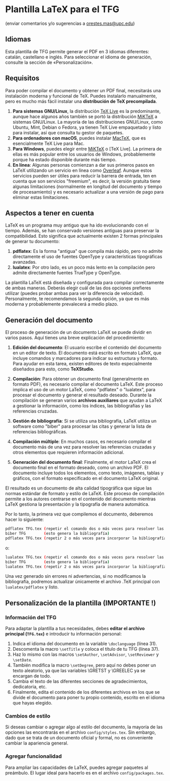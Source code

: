 # Plantilla LaTeX para el TFG

(enviar comentarios y/o sugerencias a [orestes.mas@upc.edu](mailto:orestes.mas@upc.edu))

## Idiomas

Esta plantilla de TFG permite generar el PDF en 3 idiomas diferentes: catalán, castellano e inglés. Para seleccionar el idioma de generación, consulte la sección de «Personalización».

## Requisitos

Para poder compilar el documento y obtener un PDF final, necesitarás una instalación moderna y funcional de TeX. Puedes instalarlo manualmente, pero es mucho más fácil instalar una **distribución de TeX precompilada**.

1. **Para sistemas GNU/Linux**, la distribución [TeX Live][1] es la predominante, aunque hace algunos años también se portó la distribución [MiKTeX][3] a sistemas GNU/Linux. La mayoría de las distribuciones GNU/Linux, como Ubuntu, Mint, Debian o Fedora, ya tienen TeX Live empaquetado y listo para instalar, así que consulta tu gestor de paquetes.
2. **Para ordenadores con macOS**, puedes instalar [MacTeX][2], que es esencialmente TeX Live para Mac.
3. **Para Windows**, puedes elegir entre [MiKTeX][3] o [TeX Live]. La primera de ellas es más popular entre los usuarios de Windows, probablemente porque ha estado disponible durante más tiempo.
4. **En línea**: Algunas personas comienzan a dar sus primeros pasos en LaTeX utilizando un servicio en línea como [Overleaf][4]. Aunque estos servicios pueden ser útiles para reducir la barrera de entrada, ten en cuenta que son servicios "freemium", es decir, la versión gratuita tiene algunas limitaciones (normalmente en longitud del documento y tiempo de procesamiento) y es necesario actualizar a una versión de pago para eliminar estas limitaciones.

[1]: https://tug.org/texlive/
[2]: https://tug.org/mactex/
[3]: https://miktex.org/
[4]: https://www.overleaf.com/

## Aspectos a tener en cuenta

LaTeX es un programa muy antiguo que ha ido evolucionando con el tiempo. Además, se han conservado versiones antiguas para preservar la compatibilidad. Esto significa que actualmente existen 2 formas principales de generar tu documento:

1. **pdflatex**: Es la forma "antigua" que compila más rápido, pero no admite directamente el uso de fuentes OpenType y características tipográficas avanzadas.
2. **lualatex**: Por otro lado, es un poco más lento en la compilación pero admite directamente fuentes TrueType y OpenType.

La plantilla LaTeX está diseñada y configurada para compilar correctamente de ambas maneras. Deberás elegir cuál de las dos opciones prefieres utilizar (puedes probar ambas para ver la diferencia de velocidad). Personalmente, te recomendamos la segunda opción, ya que es más moderna y probablemente prevalecerá a medio plazo.

## Generación del documento

El proceso de generación de un documento LaTeX se puede dividir en varios pasos. Aquí tienes una breve explicación del procedimiento:

1. **Edición del documento**: El usuario escribe el contenido del documento en un editor de texto. El documento está escrito en formato LaTeX, que incluye comandos y marcadores para indicar su estructura y formato. Para ayudar en esta tarea, existen editores de texto especialmente diseñados para esto, como **TeXStudio**.

2. **Compilación**: Para obtener un documento final (generalmente en formato PDF), es necesario compilar el documento LaTeX. Este proceso implica el uso de un motor LaTeX, como "pdflatex" o "lualatex", para procesar el documento y generar el resultado deseado. Durante la compilación se generan varios **archivos auxiliares** que ayudan a LaTeX a gestionar la información, como los índices, las bibliografías y las referencias cruzadas.

3. **Gestión de bibliografía**: Si se utiliza una bibliografía, LaTeX utiliza un software como "biber" para procesar las citas y generar la lista de referencias bibliográficas.

4. **Compilación múltiple**: En muchos casos, es necesario compilar el documento más de una vez para resolver las referencias cruzadas y otros elementos que requieren información adicional.

5. **Generación del documento final**: Finalmente, el motor LaTeX crea el documento final en el formato deseado, como un archivo PDF. El documento incluye todos los elementos, como texto, imágenes, tablas y gráficos, con el formato especificado en el documento LaTeX original.

El resultado es un documento de alta calidad tipográfica que sigue las normas estándar de formato y estilo de LaTeX. Este proceso de compilación permite a los autores centrarse en el contenido del documento mientras LaTeX gestiona la presentación y la tipografía de manera automática.

Por lo tanto, la primera vez que compilemos el documento, deberemos hacer lo siguiente:

```sh
pdflatex TFG.tex (repetir el comando dos o más veces para resolver las referencias cruzadas)
biber TFG        (esto genera la bibliografía)
pdflatex TFG.tex (repetir 2 o más veces para incorporar la bibliografía y resolver las referencias)
```

o:

```sh
lualatex TFG.tex (repetir el comando dos o más veces para resolver las referencias cruzadas)
biber TFG        (esto genera la bibliografía)
lualatex TFG.tex (repetir 2 o más veces para incorporar la bibliografía y resolver las referencias)
```

Una vez generado sin errores ni advertencias, si no modificamos la bibliografía, podremos actualizar únicamente el archivo .TeX principal con `lualatex/pdflatex` y listo.

## Personalización de la plantilla (IMPORTANTE !)

### Información del TFG
Para adaptar la plantilla a tus necesidades, debes **editar el archivo principal (`TFG.tex`)** e introducir tu información personal:

1. Indica el idioma del documento en la variable `\doclanguage` (línea 31).
2. Descomenta la macro `\setTitle` y coloca el título de tu TFG (línea 37).
3. Haz lo mismo con las macros `\setAuthor`, `\setAdvisor`, `\setReviewer` y `\setDate`.
4. También modifica la macro `\setDegree`, pero aquí no debes poner un texto aleatorio, ya que las variables \GRETST y \GREELEC ya se encargan de todo.
5. Cambia el texto de las diferentes secciones de agradecimientos, dedicatoria, etc.
6. Finalmente, edita el contenido de los diferentes archivos en los que se divide el documento para poner tu propio contenido, escrito en el idioma que hayas elegido.

### Cambios de estilo

Si deseas cambiar o agregar algo al estilo del documento, la mayoría de las opciones las encontrarás en el archivo `config/styles.tex`. Sin embargo, dado que se trata de un documento oficial y formal, no es conveniente cambiar la apariencia general.

### Agregar funcionalidad

Para ampliar las capacidades de LaTeX, puedes agregar paquetes al preámbulo. El lugar ideal para hacerlo es en el archivo `config/packages.tex`.